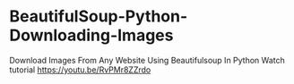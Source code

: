 # BeautifulSoup-Python-Downloading-Images
Download  Images From Any Website Using Beautifulsoup In Python
Watch tutorial https://youtu.be/RvPMr8ZZrdo
